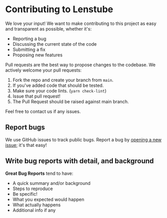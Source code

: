 # Contributing to Lenstube

We love your input! We want to make contributing to this project as easy and transparent as possible, whether it's:

- Reporting a bug
- Discussing the current state of the code
- Submitting a fix
- Proposing new features

Pull requests are the best way to propose changes to the codebase. We actively welcome your pull requests:

1. Fork the repo and create your branch from `main`.
2. If you've added code that should be tested.
3. Make sure your code lints. (`yarn check-lint`)
4. Issue that pull request!
5. The Pull Request should be raised against main branch.

Feel free to contact us if any issues.

## Report bugs

We use GitHub issues to track public bugs. Report a bug by [opening a new issue](https://github.com/SavStory/savstory_backend/issues); it's that easy!

## Write bug reports with detail, and background

**Great Bug Reports** tend to have:

- A quick summary and/or background
- Steps to reproduce
- Be specific!
- What you expected would happen
- What actually happens
- Additional info if any
